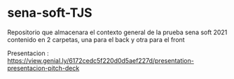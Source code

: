 # sena-soft-TJS
Repositorio que almacenara el contexto general de la prueba sena soft 2021 contenido en 2 carpetas, una para el back y otra para el front

Presentacion : https://view.genial.ly/6172cedc5f220d0d5aef227d/presentation-presentacion-pitch-deck
